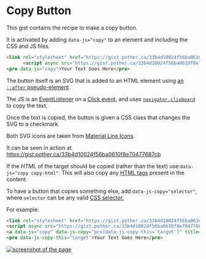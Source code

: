 # Copy Button

This gist contains the recipe to make a copy button.

It is activated by adding `data-js="copy"` to an element and including the CSS and JS files.

```html
<link rel="stylesheet" href="https://gist.pother.ca/33b4d10024f56ba0610f8e70477687cb/copy-button.css">
      <script async src="https://gist.pother.ca/33b4d10024f56ba0610f8e70477687cb/copy-button.js"></script>
<pre data-js="copy">Your Text Goes Here</pre>
```

The button itself is an SVG that is added to an HTML element using [an `::after` pseudo-element][1].

The JS is an [EventListener][2] on a [Click event][3], and uses [`navigator.clipboard`][4] to copy the text.

Once the text is copied, the button is given a CSS class that changes the SVG to a checkmark.

Both SVG icons are taken from [Material Line Icons][5].

It can be seen in action at https://gist.pother.ca/33b4d10024f56ba0610f8e70477687cb

If the _HTML_ of the target should be copied (rather than the text) use:`data-js="copy copy-html"`.
This will also copy any [HTML tags][6] present in the content.

To have a button that copies something else, add `data-js-copy="selector"`, where `selector` can be any valid [CSS selector.][7]

For example:

```html
<link rel="stylesheet" href="https://gist.pother.ca/33b4d10024f56ba0610f8e70477687cb/copy-button.css">
<script async src="https://gist.pother.ca/33b4d10024f56ba0610f8e70477687cb/copy-button.js"></script>
<a data-js="copy" data-js-copy="pre[data-js-copy-this='target']" title="Copy the text below"></a>
<pre data-js-copy-this="target">Your Text Goes Here</pre>
```

[![screenshot of the page][screenshot]](https://gist.pother.ca/33b4d10024f56ba0610f8e70477687cb)

[1]: https://developer.mozilla.org/docs/Web/CSS/::after
[2]: https://developer.mozilla.org/docs/Web/API/EventTarget/addEventListener
[3]: https://developer.mozilla.org/docs/Web/API/Element/click_event
[4]: https://developer.mozilla.org/docs/Web/API/Navigator/clipboard
[5]: https://github.com/cyberalien/line-md
[6]: https://developer.mozilla.org/docs/Web/HTML
[7]: https://developer.mozilla.org/docs/Learn/CSS/Building_blocks/Selectors
[screenshot]: https://user-images.githubusercontent.com/195757/236698925-4969f801-61fb-4e16-81ae-0d8c8893a9d2.png
